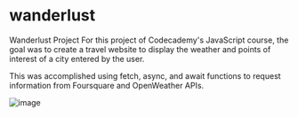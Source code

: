 # wanderlust
Wanderlust Project
For this project of Codecademy's JavaScript course, the goal was to create a travel website to display the weather and points of interest of a city entered by the user.

This was accomplished using fetch, async, and await functions to request information from Foursquare and OpenWeather APIs.



![image](https://user-images.githubusercontent.com/60168324/132966676-085add32-7551-47e5-b937-7ac3178c1544.png)
